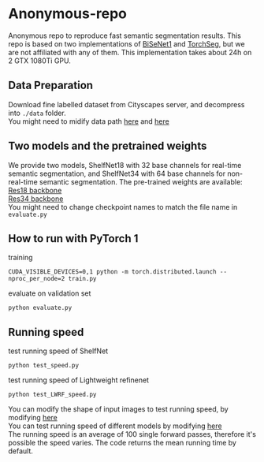 # Anonymous-repo
Anonymous repo to reproduce fast semantic segmentation results.
This repo is based on two implementations of [BiSeNet1](https://github.com/CoinCheung/BiSeNet) and [TorchSeg](https://github.com/ycszen/TorchSeg), but we are not affiliated with any of them. This implementation takes about 24h on 2 GTX 1080Ti GPU.

## Data Preparation
Download fine labelled dataset from Cityscapes server, and decompress into ```./data``` folder. <br />
You might need to midify data path [here](https://github.com/NoName-sketch/anonymous/blob/master/ShelfNet18_realtime/train.py/#L58) and [here](https://github.com/NoName-sketch/anonymous/blob/master/ShelfNet18_realtime/evaluate.py/#L143)

## Two models and the pretrained weights
We provide two models, ShelfNet18 with 32 base channels for real-time semantic segmentation, and ShelfNet34 with 64 base channels for non-real-time semantic segmentation. The pre-trained weights are available:<br />
[Res18 backbone](https://www.dropbox.com/s/ozfaxuo8be610ko/ShelfNet18_realtime.pth?dl=0) <br />
[Res34 backbone](https://www.dropbox.com/s/az41ud5qipp173c/ShelfNet34_non_realtime.pth?dl=0) <br />
You might need to change checkpoint names to match the file name in ```evaluate.py```

## How to run with PyTorch 1
training
```
CUDA_VISIBLE_DEVICES=0,1 python -m torch.distributed.launch --nproc_per_node=2 train.py
```

evaluate on validation set
```
python evaluate.py
```

## Running speed
test running speed of ShelfNet
```
python test_speed.py
```

test running speed of Lightweight refinenet
```
python test_LWRF_speed.py
```

You can modify the shape of input images to test running speed, by modifying [here](https://github.com/NoName-sketch/anonymous/blob/master/ShelfNet18_realtime/test_LWRF_speed.py#L32) <br />
You can test running speed of different models by modifying [here](https://github.com/NoName-sketch/anonymous/blob/master/ShelfNet18_realtime/test_LWRF_speed.py#L20) <br />
The running speed is an average of 100 single forward passes, therefore it's possible the speed varies. The code returns the mean running time by default.
